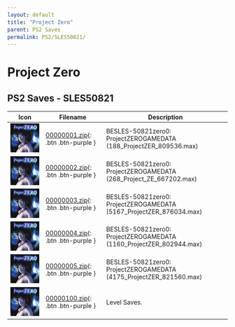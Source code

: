 ```yaml
---
layout: default
title: "Project Zero"
parent: PS2 Saves
permalink: PS2/SLES50821/
---
```

# Project Zero

## PS2 Saves - SLES50821

| Icon | Filename | Description |
|------|----------|-------------|
| ![Project Zero](icon0.png) | [00000001.zip](00000001.zip){: .btn .btn-purple } | BESLES-50821zero0: ProjectZEROGAMEDATA (188_ProjectZER_809536.max) |
| ![Project Zero](icon0.png) | [00000002.zip](00000002.zip){: .btn .btn-purple } | BESLES-50821zero0: ProjectZEROGAMEDATA (268_Project_ZE_667202.max) |
| ![Project Zero](icon0.png) | [00000003.zip](00000003.zip){: .btn .btn-purple } | BESLES-50821zero0: ProjectZEROGAMEDATA (5167_ProjectZER_876034.max) |
| ![Project Zero](icon0.png) | [00000004.zip](00000004.zip){: .btn .btn-purple } | BESLES-50821zero0: ProjectZEROGAMEDATA (1160_ProjectZER_802944.max) |
| ![Project Zero](icon0.png) | [00000005.zip](00000005.zip){: .btn .btn-purple } | BESLES-50821zero0: ProjectZEROGAMEDATA (4175_ProjectZER_821560.max) |
| ![Project Zero](icon0.png) | [00000100.zip](00000100.zip){: .btn .btn-purple } | Level Saves. |
